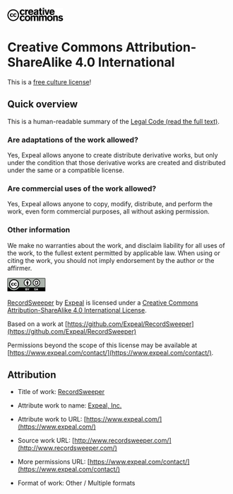 ![Creative Commons](_assets/creative-commons.png)

# Creative Commons Attribution-ShareAlike 4.0 International

This is a [free culture license](https://creativecommons.org/share-your-work/public-domain/freeworks/)!

## Quick overview

This is a human-readable summary of the [Legal Code (read the full text)](http://creativecommons.org/licenses/by-sa/4.0/).

### Are adaptations of the work allowed?

Yes, Expeal allows anyone to create distribute derivative works, but only under the condition that those derivative works are created and distributed under the same or a compatible license.

### Are commercial uses of the work allowed?

Yes, Expeal allows anyone to copy, modify, distribute, and perform the work, even form commercial purposes, all without asking permission.

### Other information

We make no warranties about the work, and disclaim liability for all uses of the work, to the fullest extent permitted by applicable law. When using or citing the work, you should not imply endorsement by the author or the affirmer.

![CC AS 4.0](_assets/cc-by-sa.png)

[RecordSweeper](http://www.recordsweeper.com/) by [Expeal](https://www.expeal.com/) is licensed under a [Creative Commons Attribution-ShareAlike 4.0 International License](http://creativecommons.org/licenses/by-sa/4.0/).

Based on a work at [https://github.com/Expeal/RecordSweeper](https://github.com/Expeal/RecordSweeper)

Permissions beyond the scope of this license may be available at [https://www.expeal.com/contact/](https://www.expeal.com/contact/).

## Attribution

* Title of work: [RecordSweeper](http://www.recordsweeper.com/)

* Attribute work to name: [Expeal, Inc.](https://www.expeal.com/)

* Attribute work to URL: [https://www.expeal.com/](https://www.expeal.com/)

* Source work URL: [http://www.recordsweeper.com/](http://www.recordsweeper.com/)

* More permissions URL: [https://www.expeal.com/contact/](https://www.expeal.com/contact/)

* Format of work: Other / Multiple formats
